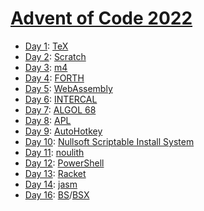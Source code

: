 # [Advent of Code 2022](https://adventofcode.com/2022/)

  * [Day 1](day01/README.md): [TeX](https://en.wikipedia.org/wiki/TeX)
  * [Day 2](day02/README.md): [Scratch](https://en.wikipedia.org/wiki/Scratch_(programming_language))
  * [Day 3](day03/README.md): [m4](https://en.wikipedia.org/wiki/M4_(computer_language))
  * [Day 4](day04/README.md): [FORTH](https://en.wikipedia.org/wiki/Forth_(programming_language))
  * [Day 5](day05/README.md): [WebAssembly](https://en.wikipedia.org/wiki/WebAssembly)
  * [Day 6](day06/README.md): [INTERCAL](https://en.wikipedia.org/wiki/INTERCAL)
  * [Day 7](day07/README.md): [ALGOL 68](https://en.wikipedia.org/wiki/ALGOL_68)
  * [Day 8](day08/README.md): [APL](https://en.wikipedia.org/wiki/APL_(programming_language))
  * [Day 9](day09/README.md): [AutoHotkey](https://en.wikipedia.org/wiki/AutoHotkey)
  * [Day 10](day10/README.md): [Nullsoft Scriptable Install System](https://en.wikipedia.org/wiki/Nullsoft_Scriptable_Install_System)
  * [Day 11](day11/README.md): [noulith](https://github.com/betaveros/noulith)
  * [Day 12](day12/README.md): [PowerShell](https://en.wikipedia.org/wiki/PowerShell)
  * [Day 13](day13/README.md): [Racket](https://en.wikipedia.org/wiki/Racket_(programming_language))
  * [Day 14](day14/README.md): [jasm](https://github.com/roscopeco/jasm)
  * [Day 16](day16/README.md): [BS](https://esolangs.org/wiki/BS)/[BSX](https://github.com/noeppi-noeppi/BSX)
